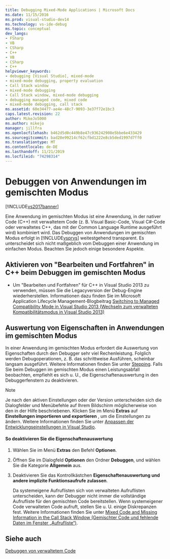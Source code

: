```yaml
---
title: Debugging Mixed-Mode Applications | Microsoft Docs
ms.date: 11/15/2016
ms.prod: visual-studio-dev14
ms.technology: vs-ide-debug
ms.topic: conceptual
dev_langs:
- FSharp
- VB
- CSharp
- C++
- VB
- CSharp
- C++
helpviewer_keywords:
- debugging [Visual Studio], mixed-mode
- mixed-mode debugging, property evaluation
- Call Stack window
- mixed-mode debugging
- Call Stack window, mixed-mode debugging
- debugging managed code, mixed code
- mixed-mode debugging, call stack
ms.assetid: 60e34477-ae4e-48c7-9093-3e37f72e1bc3
caps.latest.revision: 22
author: MikeJo5000
ms.author: mikejo
manager: jillfra
ms.openlocfilehash: b462d5d0c449b8e47c936242908e5bbe6e433429
ms.sourcegitcommit: bad28e99214cf62cfbd1222e8cb5ded1997d7ff0
ms.translationtype: MT
ms.contentlocale: de-DE
ms.lasthandoff: 11/21/2019
ms.locfileid: "74298314"
---
```

# <a name="debugging-mixed-mode-applications"></a>Debuggen von Anwendungen im gemischten Modus
[!INCLUDE[vs2017banner](../includes/vs2017banner.md)]

Eine Anwendung im gemischten Modus ist eine Anwendung, in der nativer Code (C++) mit verwaltetem Code (z. B. Visual Basic-Code, Visual C#-Code oder verwaltetes C++, das mit der Common Language Runtime ausgeführt wird) kombiniert wird. Das Debuggen von Anwendungen im gemischten Modus erfolgt in [!INCLUDE[vsprvs](../includes/vsprvs-md.md)] weitestgehend transparent. Es unterscheidet sich nicht maßgeblich vom Debuggen einer Anwendung im einfachen Modus. Beachten Sie jedoch einige besondere Aspekte.  
  
## <a name="enable-c-edit-and-continue-in-mixed-mode-debugging"></a>Aktivieren von "Bearbeiten und Fortfahren" in C++ beim Debuggen im gemischten Modus  
  
- Um "Bearbeiten und Fortfahren" für C++ in Visual Studio 2013 zu verwenden, müssen Sie die Legacyversion der Debug-Engine wiederherstellen. Informationen dazu finden Sie im Microsoft Application Lifecycle Management-Blogbeitrag [Switching to Managed Compatibility Mode in Visual Studio 2013 (Wechseln zum verwalteten Kompatibilitätsmodus in Visual Studio 2013)](https://devblogs.microsoft.com/devops/switching-to-managed-compatibility-mode-in-visual-studio-2013/)  
  
## <a name="property-evaluation-in-mixed-mode-applications"></a>Auswertung von Eigenschaften in Anwendungen im gemischten Modus  
 In einer Anwendung im gemischten Modus erfordert die Auswertung von Eigenschaften durch den Debugger sehr viel Rechenleistung. Folglich werden Debugoperationen, z. B. das schrittweise Ausführen, scheinbar langsam ausgeführt. Weitere Informationen finden Sie unter [Stepping](https://msdn.microsoft.com/8791dac9-64d1-4bb9-b59e-8d59af1833f9). Falls Sie beim Debuggen im gemischten Modus einen Leistungsabfall beobachten, empfiehlt es sich u. U., die Eigenschaftenauswertung in den Debuggerfenstern zu deaktivieren.  
  
> [!NOTE]
> Je nach den aktiven Einstellungen oder der Version unterscheiden sich die Dialogfelder und Menübefehle auf Ihrem Bildschirm möglicherweise von den in der Hilfe beschriebenen. Klicken Sie im Menü **Extras** auf **Einstellungen importieren und exportieren** , um die Einstellungen zu ändern. Weitere Informationen finden Sie unter [Anpassen der Entwicklungseinstellungen in Visual Studio](https://msdn.microsoft.com/22c4debb-4e31-47a8-8f19-16f328d7dcd3).  
  
#### <a name="to-turn-off-property-evaluation"></a>So deaktivieren Sie die Eigenschaftenauswertung  
  
1. Wählen Sie im Menü **Extras** den Befehl **Optionen**.  
  
2. Öffnen Sie im Dialogfeld **Optionen** den Ordner **Debuggen**, und wählen Sie die Kategorie **Allgemein** aus.  
  
3. Deaktivieren Sie das Kontrollkästchen **Eigenschaftenauswertung und andere implizite Funktionsaufrufe zulassen**.  
  
   Da systemeigene Aufruflisten sich von verwalteten Aufruflisten unterscheiden, kann der Debugger nicht immer die vollständige Aufrufliste für den gemischten Code bereitstellen. Wenn systemeigener Code verwalteten Code aufruft, stellen Sie u. U. einige Diskrepanzen fest. Weitere Informationen finden Sie unter [Mixed Code and Missing Information in the Call Stack Window (Gemischter Code und fehlende Daten im Fenster „Aufrufliste“)](../debugger/mixed-code-and-missing-information-in-the-call-stack-window.md).  
  
## <a name="see-also"></a>Siehe auch  
 [Debuggen von verwaltetem Code](../debugger/debugging-managed-code.md)
